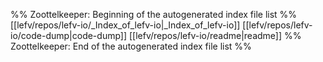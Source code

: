 %% Zoottelkeeper: Beginning of the autogenerated index file list  %%
 [[lefv/repos/lefv-io/_Index_of_lefv-io|_Index_of_lefv-io]]
 [[lefv/repos/lefv-io/code-dump|code-dump]]
 [[lefv/repos/lefv-io/readme|readme]]
%% Zoottelkeeper: End of the autogenerated index file list  %%
